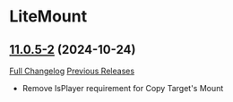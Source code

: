 # LiteMount

## [11.0.5-2](https://github.com/xod-wow/LiteMount/tree/11.0.5-2) (2024-10-24)
[Full Changelog](https://github.com/xod-wow/LiteMount/compare/11.0.5-1...11.0.5-2) [Previous Releases](https://github.com/xod-wow/LiteMount/releases)

- Remove IsPlayer requirement for Copy Target's Mount  
